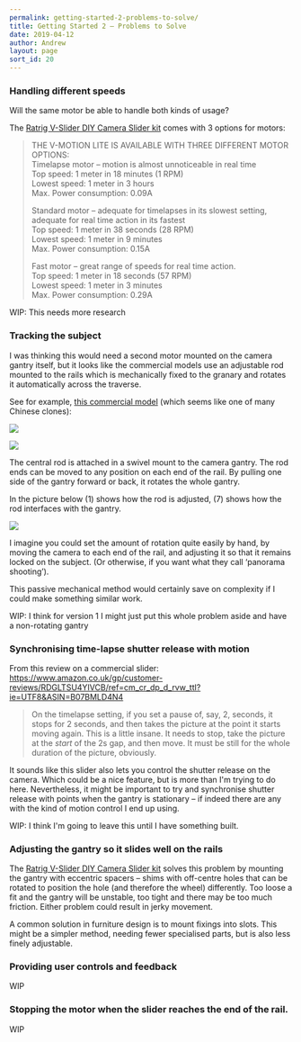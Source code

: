 ```yaml
---
permalink: getting-started-2-problems-to-solve/
title: Getting Started 2 – Problems to Solve
date: 2019-04-12
author: Andrew
layout: page
sort_id: 20
---
```


### Handling different speeds
Will the same motor be able to handle both kinds of usage?

The [Ratrig V-Slider DIY Camera Slider kit](https://ooznest.co.uk/product/v-slider-diy-camera-slider/?attribute_pa_v-slider-length=35cm&attribute_pa_v-slider-leg-kit=no-leg-kit&attribute_pa_v-motion-lite=no-v-motion-lite&gclid=EAIaIQobChMI3Zi-9r6i4QIVCJztCh30qAxvEAQYASABEgLAe_D_BwE) comes with 3 options for motors:


> THE V-MOTION LITE IS AVAILABLE WITH THREE DIFFERENT MOTOR OPTIONS:  
> Timelapse motor – motion is almost unnoticeable in real time  
> Top speed: 1 meter in 18 minutes (1 RPM)  
> Lowest speed: 1 meter in 3 hours  
> Max. Power consumption: 0.09A  
>   
> Standard motor – adequate for timelapses in its slowest setting, adequate for real time action in its fastest   
> Top speed: 1 meter in 38 seconds (28 RPM)  
> Lowest speed: 1 meter in 9 minutes  
> Max. Power consumption: 0.15A  
>   
> Fast motor – great range of speeds for real time action.   
> Top speed: 1 meter in 18 seconds (57 RPM)  
> Lowest speed: 1 meter in 3 minutes  
> Max. Power consumption: 0.29A  

WIP: This needs more research


### Tracking the subject
I was thinking this would need a second motor mounted on the camera gantry itself, but it looks like the commercial models use an adjustable rod mounted to the rails which is mechanically fixed to the granary and rotates it automatically across the traverse.

See for example, [this commercial model](https://www.amazon.co.uk/Motorized-centimeter-Time-lapse-Camecord-Photography/dp/B07D55FZFW?ref_=fsclp_pl_dp_8) (which seems like one of many Chinese clones):

![]({{site.baseurl}}/assets/71-b6ihMN1L._SL1500_.jpg)

![]({{site.baseurl}}/assets/71AX-0GRitL._SL1500_.jpg)


The central rod is attached in a swivel mount to the camera gantry. The rod ends can be moved to any position on each end of the rail. By pulling one side of the gantry forward or back, it rotates the whole gantry.

In the picture below (1) shows how the rod is adjusted, (7) shows how the rod interfaces with the gantry.

![]({{site.baseurl}}/assets/71I+bMzPbNL._SL1500_.jpg)


I imagine you could set the amount of rotation quite easily by hand, by moving the camera to each end of the rail, and adjusting it so that it remains locked on the subject. (Or otherwise, if you want what they call ‘panorama shooting’).

This passive mechanical method would certainly save on complexity if I could make something similar work.

WIP: I think for version 1 I might just put this whole problem aside and have a non-rotating gantry

### Synchronising time-lapse shutter release with motion

From this review on a commercial slider:  <https://www.amazon.co.uk/gp/customer-reviews/RDGLTSU4YIVCB/ref=cm_cr_dp_d_rvw_ttl?ie=UTF8&ASIN=B07BMLD4N4>

> On the timelapse setting, if you set a pause of, say, 2, seconds, it stops for 2 seconds, and then takes the picture at the point it starts moving again. This is a little insane. It needs to stop, take the picture at the *start* of the 2s gap, and then move. It must be still for the whole duration of the picture, obviously.

It sounds like this slider also lets you control the shutter release on the camera. Which could be a nice feature, but is more than I'm trying to do here. Nevertheless, it might be important to try and synchronise shutter release with points when the gantry is stationary – if indeed there are any with the kind of motion control I end up using.

WIP: I think I'm going to leave this until I have something built.



### Adjusting the gantry so it slides well on the rails

The [Ratrig V-Slider DIY Camera Slider kit](https://ooznest.co.uk/product/v-slider-diy-camera-slider/?attribute_pa_v-slider-length=35cm&attribute_pa_v-slider-leg-kit=no-leg-kit&attribute_pa_v-motion-lite=no-v-motion-lite&gclid=EAIaIQobChMI3Zi-9r6i4QIVCJztCh30qAxvEAQYASABEgLAe_D_BwE) solves this problem by mounting the gantry with eccentric spacers – shims with off-centre holes that can be rotated to position the hole (and therefore the wheel) differently. Too loose a fit and the gantry will be unstable, too tight and there may be too much friction. Either problem could result in jerky movement.

A common solution in furniture design is to mount fixings into slots. This might be a simpler method, needing fewer specialised parts, but is also less finely adjustable.


### Providing user controls and feedback

WIP


### Stopping the motor when the slider reaches the end of the rail.


WIP

<!--

Parts

Timing belt and pulley
https://learn.adafruit.com/bluetooth-motorized-camera-slider/overview
> A GT2 timing pulley mounted to the stepper motor and a radial ball bearing allows a GT2 timing belt to pull the platform across the support slide rail.   

https://www.adafruit.com/product/1184
Timing Belt GT2 Profile - 2mm pitch - 6mm wide 1164mm long (582 teeth on a 2mm tooth pitch)

![](Camera%20Slider%20page%201/gt2tooth.jpg)

#Camera Slider#
 -->
